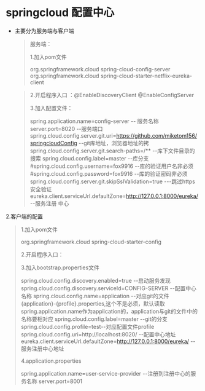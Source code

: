 # springcloud 配置中心

* 主要分为服务端与客户端

  > 服务端：
  >
  > 1.加入pom文件
  >
  >  <dependency>
  > 			<groupId>org.springframework.cloud</groupId>
  > 			<artifactId>spring-cloud-config-server</artifactId>
  > 		</dependency>
  > 		<dependency>
  > 			<groupId>org.springframework.cloud</groupId>
  > 			<artifactId>spring-cloud-starter-netflix-eureka-client</artifactId>
  > </dependency>

  > 2.开启程序入口 ：@EnableDiscoveryClient     @EnableConfigServer
  >
  > 3.加入配置文件：
  >
  > spring.application.name=config-server -- 服务名称
  > server.port=8020 --服务端口
  > spring.cloud.config.server.git.uri=https://github.com/miketom156/springcloudConfig  --git库地址，浏览器地址的拷
  > spring.cloud.config.server.git.search-paths=/** --库下文件目录的搜索
  > spring.cloud.config.label=master  --库分支
  > #spring.cloud.config.username=fox9916  --库的验证用户名非必须
  > #spring.cloud.config.password=fox9916  --库的验证密码非必须
  > spring.cloud.config.server.git.skipSslValidation=true  ---跳过https安全验证
  > eureka.client.serviceUrl.defaultZone=http://127.0.0.1:8000/eureka/  --服务注册 中心

 2.客户端的配置

  >1.加入pom文件
  >
  ><dependency>
  >			<groupId>org.springframework.cloud</groupId>
  >			<artifactId>spring-cloud-starter-config</artifactId>
  ></dependency>
  >
  >2.开启程序入口：
  >
  >3.加入bootstrap.properties文件
  >
  >spring.cloud.config.discovery.enabled=true  --启动服务发现
  >spring.cloud.config.discovery.serviceId=CONFIG-SERVER --配置中心名称
  >spring.cloud.config.name=application --对应git的文件{application}-{profile}.properties,这个不是必须，默认读取spring.application.name作为application的，application与git的文件中的名称要相对应
  >spring.cloud.config.label=master --git的分支
  >spring.cloud.config.profile=test--对应配置文件profile
  >spring.cloud.config.uri=http://localhost:8020/ --配置中心地址
  >eureka.client.serviceUrl.defaultZone=http://127.0.0.1:8000/eureka/ --服务注册中心地址
  >
  >4.application.properties
  >
  >spring.application.name=user-service-provider  --注册到注册中心的服务名称
  >server.port=8001